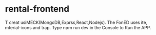 # rental-frontend
T
creat usiMECK(MongoDB,Exprss,React,Nodejs).
The FonED uses ite, mterial-icons and trap.
Type npm run dev in the Console to Run the APP.
